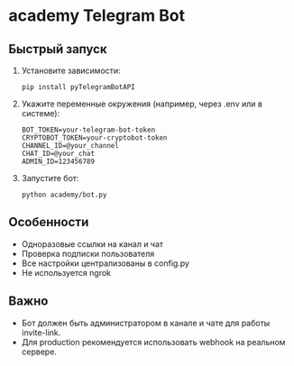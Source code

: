 # academy Telegram Bot

## Быстрый запуск

1. Установите зависимости:
   ```
   pip install pyTelegramBotAPI
   ```

2. Укажите переменные окружения (например, через .env или в системе):
   ```
   BOT_TOKEN=your-telegram-bot-token
   CRYPTOBOT_TOKEN=your-cryptobot-token
   CHANNEL_ID=@your_channel
   CHAT_ID=@your_chat
   ADMIN_ID=123456789
   ```

3. Запустите бот:
   ```
   python academy/bot.py
   ```

## Особенности

- Одноразовые ссылки на канал и чат
- Проверка подписки пользователя
- Все настройки централизованы в config.py
- Не используется ngrok

## Важно

- Бот должен быть администратором в канале и чате для работы invite-link.
- Для production рекомендуется использовать webhook на реальном сервере.
